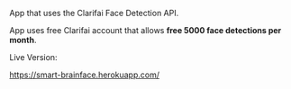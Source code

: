 App that uses the Clarifai Face Detection API.

App uses free Clarifai account that allows **free 5000 face detections per month**.

Live Version:

https://smart-brainface.herokuapp.com/
